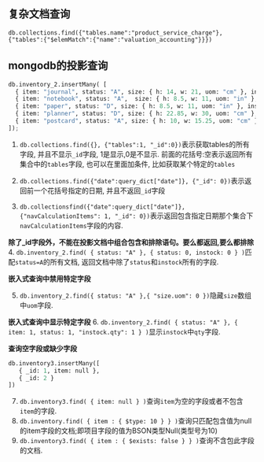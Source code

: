 ## 复杂文档查询
 `db.collections.find({"tables.name":"product_service_charge"},{"tables":{"$elemMatch":{"name":"valuation_accounting"}}})`
 
 
 
## mongodb的投影查询

```python
db.inventory_2.insertMany( [
  { item: "journal", status: "A", size: { h: 14, w: 21, uom: "cm" }, instock: [ { warehouse: "A", qty: 5 } ] },
  { item: "notebook", status: "A",  size: { h: 8.5, w: 11, uom: "in" }, instock: [ { warehouse: "C", qty: 5 } ] },
  { item: "paper", status: "D", size: { h: 8.5, w: 11, uom: "in" }, instock: [ { warehouse: "A", qty: 60 } ] },
  { item: "planner", status: "D", size: { h: 22.85, w: 30, uom: "cm" }, instock: [ { warehouse: "A", qty: 40 } ] },
  { item: "postcard", status: "A", size: { h: 10, w: 15.25, uom: "cm" }, instock: [ { warehouse: "B", qty: 15 }, { warehouse: "C", qty: 35 } ] }
]);
```

1. `db.collections.find({}, {"tables":1, "_id":0})`表示获取tables的所有字段, 并且不显示`_id`字段, 1是显示,0是不显示. 前面的花括号:空表示返回所有集合中的`tables`字段, 也可以在里面加条件, 比如获取某个特定的`tables`

2. `db.collections.find({"date":query_dict["date"]}, {"_id": 0})`表示返回前一个花括号指定的日期, 并且不返回`_id`字段

3. `db.collectionsfind({"date":query_dict["date"]}, {"navCalculationItems": 1, "_id": 0})`表示返回包含指定日期那个集合下`navCalculationItems`字段的内容.

**除了_id字段外，不能在投影文档中组合包含和排除语句。要么都返回,要么都排除**
4. `db.inventory_2.find( { status: "A" }, { status: 0, instock: 0 } )`匹配`status=A`的所有文档, 返回文档中除了`status`和`instock`所有的字段.


**嵌入式查询中禁用特定字段**

5. `db.inventory_2.find({ status: "A" },{ "size.uom": 0 })`隐藏`size`数组中`uom`字段.
 
**嵌入式查询中显示特定字段**
6. `db.inventory_2.find( { status: "A" }, { item: 1, status: 1, "instock.qty": 1 } )`显示`instock`中`qty`字段.


**查询空字段或缺少字段**

```python
db.inventory3.insertMany([
   { _id: 1, item: null },
   { _id: 2 }
])
```
7. `db.inventory3.find( { item: null } )`查询`item`为空的字段或者不包含`item`的字段.
8. `db.inventory.find( { item : { $type: 10 } } )`查询只匹配包含值为null的item字段的文档;即项目字段的值为BSON类型Null(类型号为10)
9. `db.inventory3.find( { item : { $exists: false } } )`查询不含包此字段的文档.